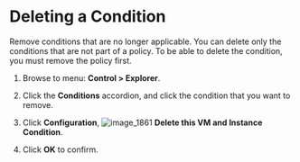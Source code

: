 # Deleting a Condition

Remove conditions that are no longer applicable. You can delete only the
conditions that are not part of a policy. To be able to delete the condition,
you must remove the policy first.

1. Browse to menu: **Control > Explorer**.

2. Click the **Conditions** accordion, and click the condition that you want
   to remove.

3. Click **Configuration**,
   ![image_1861](../images/1861.png) **Delete this VM and Instance Condition**.

4. Click **OK** to confirm.
